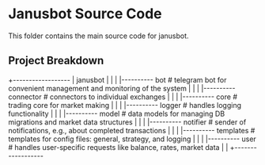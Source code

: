# Janusbot Source Code

This folder contains the main source code for janusbot.

## Project Breakdown

+------------------
| janusbot
| |
| |---------- bot           # telegram bot for convenient management and monitoring of the system
| |
| |---------- connector     # connectors to individual exchanges
| |
| |---------- core          # trading core for market making
| |
| |---------- logger        # handles logging functionality
| |
| |---------- model         # data models for managing DB migrations and market data structures
| |
| |---------- notifier      # sender of notifications, e.g., about completed transactions
| |
| |---------- templates     # templates for config files: general, strategy, and logging
| |
| |---------- user          # handles user-specific requests like balance, rates, market data
| |
+------------------
